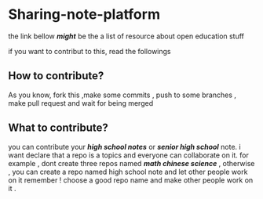 # Sharing-note-platform
the link bellow ***might*** be the a list of resource about open education stuff

if you want to contribut to this, read the followings

## How to contribute?
As you know, fork this ,make some commits , push to some branches , make pull request and wait for being merged

## What to contribute?
you can contribute your ***high school notes*** or ***senior high school*** note.
i want declare that a repo is a topics and everyone can collaborate on it.
for example , dont create three repos named ***math chinese science*** ,
otherwise , you can create a repo named high school note and let other people work on it 
remember ! choose a good repo name and make other people work on it .
